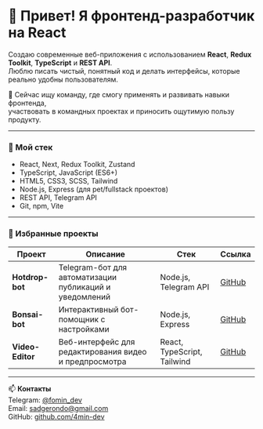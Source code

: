 # 👋 Привет! Я фронтенд-разработчик на React

Создаю современные веб-приложения с использованием **React**, **Redux Toolkit**, **TypeScript** и **REST API**.  
Люблю писать чистый, понятный код и делать интерфейсы, которые реально удобны пользователям.

🎯 Сейчас ищу команду, где смогу применять и развивать навыки фронтенда,  
участвовать в командных проектах и приносить ощутимую пользу продукту.

---

### 🧩 Мой стек
- React, Next, Redux Toolkit, Zustand  
- TypeScript, JavaScript (ES6+)  
- HTML5, CSS3, SCSS, Tailwind  
- Node.js, Express (для pet/fullstack проектов)  
- REST API, Telegram API  
- Git, npm, Vite  

---

### 🚀 Избранные проекты
| Проект | Описание | Стек | Ссылка |
|--------|-----------|------|--------|
| **Hotdrop-bot** | Telegram-бот для автоматизации публикаций и уведомлений | Node.js, Telegram API | [GitHub](https://github.com/4min-dev/Hotdrop-bot) |
| **Bonsai-bot** | Интерактивный бот-помощник с настройками | Node.js, Express | [GitHub](https://github.com/4min-dev/Bonsai-bot) |
| **Video-Editor** | Веб-интерфейс для редактирования видео и предпросмотра | React, TypeScript, Tailwind | [GitHub](https://github.com/4min-dev/Video-Editor) |

---

📫 **Контакты**  
Telegram: [@fomin_dev](https://t.me/fomin_dev)  
Email: sadgerondo@gmail.com  
GitHub: [github.com/4min-dev](https://github.com/4min-dev)
